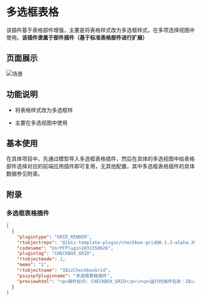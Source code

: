 # 多选框表格

该插件基于表格部件增强，主要是将表格样式改为多选框样式，在多项选择视图中使用。**该插件隶属于部件插件（基于标准表格部件进行扩展）**


## 页面展示

![场景](./public/assets/images/scene.png)


## 功能说明

- 将表格样式改为多选框样

- 主要在多选视图中使用


## 基本使用

在具体项目中，先通过模型导入多选框表格插件，然后在具体的多选视图中给表格部件选择对应的前端应用插件即可复用，无其他配置，其中多选框表格插件的具体数据参见附录。


## 附录

### 多选框表格插件

```json
[
  {
    "plugintype": "GRID_RENDER",
    "rtobjectrepo": "@ibiz-template-plugin/checkbox-grid@0.1.3-alpha.39",
    "codename": "UsrPFPlugin1031350626",
    "plugintag": "CHECKBOX_GRID",
    "rtobjectmode": 2,
    "memo": "1",
    "rtobjectname": "IBizCheckboxGrid",
    "pssyspfpluginname": "多选框表格插件",
    "previewhtml": "<p>插件标识: CHECKBOX_GRID</p>\n<p>运行时插件名称：IBizProcessHistory</p>\n<p>&nbsp;运行时插件仓库配置: @ibiz-template-plugin/checkbox-grid@0.1.3-alpha.39</p>"
  }
]
```
